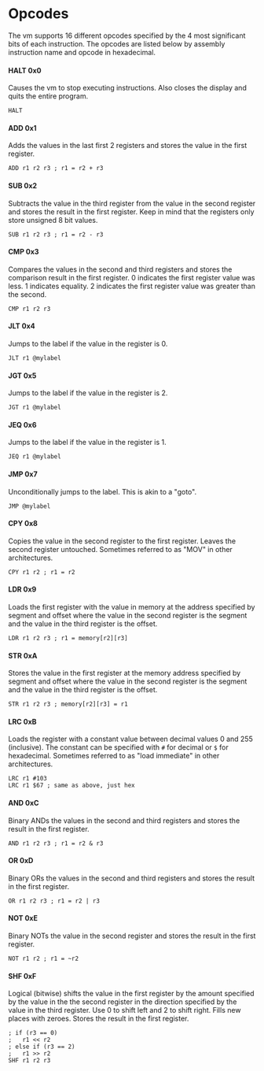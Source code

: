 # Opcodes
The vm supports 16 different opcodes specified by the 4 most significant bits of each instruction. The opcodes are listed below by assembly instruction name and opcode in hexadecimal.

#### HALT 0x0
Causes the vm to stop executing instructions. Also closes the display and quits the entire program.

    HALT

#### ADD 0x1
Adds the values in the last first 2 registers and stores the value in the first register.

    ADD r1 r2 r3 ; r1 = r2 + r3

#### SUB 0x2
Subtracts the value in the third register from the value in the second register and stores the result in the first register. Keep in mind that the registers only store unsigned 8 bit values.

    SUB r1 r2 r3 ; r1 = r2 - r3

#### CMP 0x3
Compares the values in the second and third registers and stores the comparison result in the first register. 0 indicates the first register value was less. 1 indicates equality. 2 indicates the first register value was greater than the second.

    CMP r1 r2 r3

#### JLT 0x4
Jumps to the label if the value in the register is 0.

    JLT r1 @mylabel

#### JGT 0x5
Jumps to the label if the value in the register is 2.

    JGT r1 @mylabel

#### JEQ 0x6
Jumps to the label if the value in the register is 1.

    JEQ r1 @mylabel

#### JMP 0x7
Unconditionally jumps to the label. This is akin to a "goto".

    JMP @mylabel

#### CPY 0x8
Copies the value in the second register to the first register. Leaves the second register untouched. Sometimes referred to as "MOV" in other architectures.

    CPY r1 r2 ; r1 = r2

#### LDR 0x9
Loads the first register with the value in memory at the address specified by segment and offset where the value in the second register is the segment and the value in the third register is the offset.

    LDR r1 r2 r3 ; r1 = memory[r2][r3]

#### STR 0xA
Stores the value in the first register at the memory address specified by segment and offset where the value in the second register is the segment and the value in the third register is the offset.

    STR r1 r2 r3 ; memory[r2][r3] = r1

#### LRC 0xB
Loads the register with a constant value between decimal values 0 and 255 (inclusive). The constant can be specified with `#` for decimal or `$` for hexadecimal. Sometimes referred to as "load immediate" in other architectures.

    LRC r1 #103
    LRC r1 $67 ; same as above, just hex

#### AND 0xC
Binary ANDs the values in the second and third registers and stores the result in the first register.

    AND r1 r2 r3 ; r1 = r2 & r3

#### OR 0xD
Binary ORs the values in the second and third registers and stores the result in the first register.

    OR r1 r2 r3 ; r1 = r2 | r3

#### NOT 0xE
Binary NOTs the value in the second register and stores the result in the first register.

    NOT r1 r2 ; r1 = ~r2

#### SHF 0xF
Logical (bitwise) shifts the value in the first register by the amount specified by the value in the the second register in the direction specified by the value in the third register. Use 0 to shift left and 2 to shift right. Fills new places with zeroes. Stores the result in the first register.

    ; if (r3 == 0)
    ;   r1 << r2
    ; else if (r3 == 2)
    ;   r1 >> r2
    SHF r1 r2 r3
